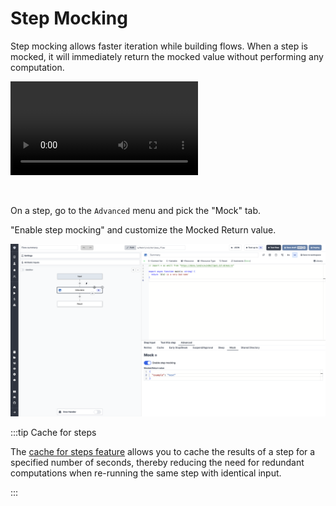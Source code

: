 # Step Mocking

Step mocking allows faster iteration while building flows. When a step is mocked, it will immediately return the mocked value without performing any computation.

<video
    className="border-2 rounded-xl object-cover w-full h-full"
    autoPlay
    controls
    id="main-video"
    src="/videos/step_mocking.mp4"
/>

<br/>

On a step, go to the `Advanced` menu and pick the "Mock" tab.

"Enable step mocking" and customize the Mocked Return value.

![Step mocking](../assets/flows/step_mocking.png)

:::tip Cache for steps

The [cache for steps feature](./4_cache.md) allows you to cache the results of a step for a specified number of seconds, thereby reducing the need for redundant computations when re-running the same step with identical input.

:::